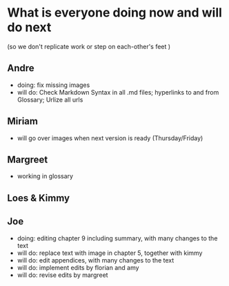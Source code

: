 # What is everyone doing now and will do next
(so we don't replicate work or step on each-other's feet )

## Andre
* doing: fix missing images
* will do: Check Markdown Syntax in all .md files; hyperlinks to and from Glossary; Urlize all urls

## Miriam
* will go over images when next version is ready (Thursday/Friday)

## Margreet
* working in glossary

## Loes & Kimmy

## Joe
* doing: editing chapter 9 including summary, with many changes to the text
* will do: replace text with image in chapter 5, together with kimmy
* will do: edit appendices, with many changes to the text
* will do: implement edits by florian and amy
* will do: revise edits by margreet

